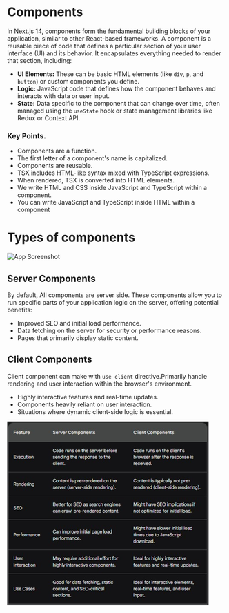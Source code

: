 # Components
In Next.js 14, components form the fundamental building blocks of your application, similar to other React-based frameworks.
A component is a reusable piece of code that defines a particular section of your user interface (UI) and its behavior. It encapsulates everything needed to render that section, including:

- **UI Elements:** These can be basic HTML elements (like `div`, `p`, and `button`) or custom components you define.
- **Logic:** JavaScript code that defines how the component behaves and interacts with data or user input.
- **State:** Data specific to the component that can change over time, often managed using the `useState` hook or state management libraries like Redux or Context API.

### Key Points.
* Components are a function.
* The first letter of a component's name is capitalized.
* Components are reusable.
* TSX includes HTML-like syntax mixed with TypeScript expressions.
* When rendered, TSX is converted into HTML elements.
* We write HTML and CSS inside JavaScript and TypeScript within a component.
* You can write JavaScript and TypeScript inside HTML within a component

# Types of components
![App Screenshot](https://nextjs.org/_next/image?url=%2Flearn%2Fdark%2Flearn-client-and-server-environments.png&w=1920&q=75&dpl=dpl_DCtH3CdUprp1CVB8tivKY8y2wMuB)
## Server Components
By default, All components are server side. These components allow you to run specific parts of your application logic on the server, offering potential benefits:

- Improved SEO and initial load performance.
- Data fetching on the server for security or performance reasons.
- Pages that primarily display static content.

## Client Components
Client component can make with `use client` directive.Primarily handle rendering and user interaction within the browser's environment.

- Highly interactive features and real-time updates.
- Components heavily reliant on user interaction.
- Situations where dynamic client-side logic is essential.

<img classname="alighn-center" src="/step05_components/public/Screenshot.jpg" >